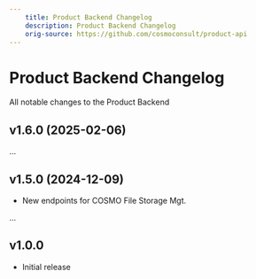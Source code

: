 ```yaml
---
    title: Product Backend Changelog
    description: Product Backend Changelog
    orig-source: https://github.com/cosmoconsult/product-api
---
```


# Product Backend Changelog

All notable changes to the Product Backend

## v1.6.0 (2025-02-06)

...

## v1.5.0 (2024-12-09)

- New endpoints for COSMO File Storage Mgt.

...

## v1.0.0

- Initial release
